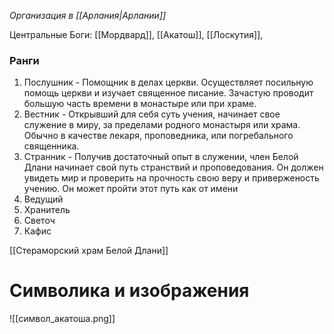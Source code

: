 *Организация в [[Арлания|Арлании]]*

Центральные Боги: [[Мордвард]], [[Акатош]], [[Лоскутия]], 

### Ранги 
1. Послушник - Помощник в делах церкви. Осуществляет посильную помощь церкви и изучает священное писание. Зачастую проводит большую часть времени в монастыре или при храме.
2. Вестник - Открывший для себя суть учения, начинает свое служение в миру, за пределами родного монастыря или храма. Обычно в качестве лекаря, проповедника, или погребального священника. 
3. Странник - Получив достаточный опыт в служении, член Белой Длани начинает свой путь странствий и проповедования. Он должен увидеть мир и проверить на прочность свою веру и приверженость учению. Он может пройти этот путь как от имени  
4. Ведущий
5. Хранитель 
6. Светоч
7. Кафис


[[Стераморский храм Белой Длани]] 
# Символика и изображения 
![[символ_акатоша.png]]